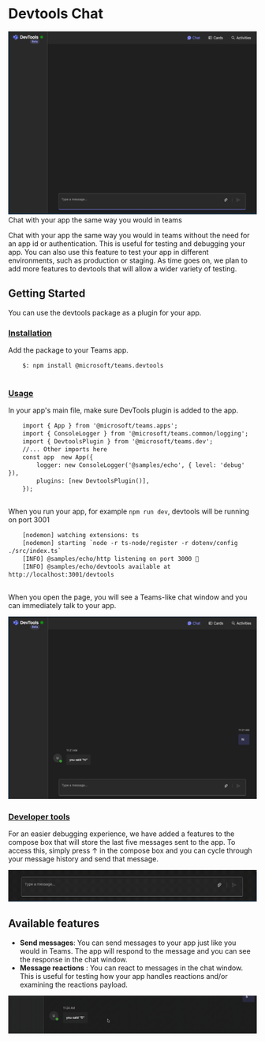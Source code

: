# Devtools Chat


![Blank Devtools chat](../assets/images/devtools_blank_chat.png?rawtrue) Chat with your app the same way you would in teams

Chat with your app the same way you would in teams without the need for an app id or authentication. This is useful for testing and debugging your app. You can also use this feature to test your app in different environments, such as production or staging. As time goes on, we plan to add more features to devtools that will allow a wider variety of testing.

## Getting Started

You can use the devtools package as a plugin for your app.

### [Installation](#installation)

Add the package to your Teams app.

```
    $: npm install @microsoft/teams.devtools
    

```
### [Usage](#usage)

In your app's main file, make sure DevTools plugin is added to the app.

```
    import { App } from '@microsoft/teams.apps';
    import { ConsoleLogger } from '@microsoft/teams.common/logging';
    import { DevtoolsPlugin } from '@microsoft/teams.dev';
    //... Other imports here
    const app  new App({
        logger: new ConsoleLogger('@samples/echo', { level: 'debug' }),
        plugins: [new DevtoolsPlugin()],
    });
    

```
When you run your app, for example `npm run dev`, devtools will be running on port 3001

```
    [nodemon] watching extensions: ts
    [nodemon] starting `node -r ts-node/register -r dotenv/config ./src/index.ts`
    [INFO] @samples/echo/http listening on port 3000 🚀
    [INFO] @samples/echo/devtools available at http://localhost:3001/devtools
    

```
When you open the page, you will see a Teams-like chat window and you can immediately talk to your app.

![Devtools chat](../assets/images/devtools_with_chat.png?rawtrue)

### [Developer tools](#developer-tools)

For an easier debugging experience, we have added a features to the compose box that will store the last five messages sent to the app. To access this, simply press ↑ in the compose box and you can cycle through your message history and send that message.

![Devtools Up Arrow Feature](../assets/images/devtools_uparrow_feature.gif?rawtrue)

## Available features

*   **Send messages**: You can send messages to your app just like you would in Teams. The app will respond to the message and you can see the response in the chat window.
*   **Message reactions** : You can react to messages in the chat window. This is useful for testing how your app handles reactions and/or examining the reactions payload.

![Devtools Up Arrow Feature](../assets/images/devtools_message_reaction.gif?rawtrue)